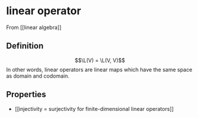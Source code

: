 # linear operator
From [[linear algebra]]

## Definition
$$\L(V) = \L(V, V)$$
In other words, linear operators are linear maps which have the same space as domain and codomain.

## Properties
- [[injectivity = surjectivity for finite-dimensional linear operators]]